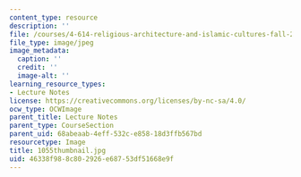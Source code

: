 ```yaml
---
content_type: resource
description: ''
file: /courses/4-614-religious-architecture-and-islamic-cultures-fall-2002/46338f988c802926e68753df51668e9f_1055thumbnail.jpg
file_type: image/jpeg
image_metadata:
  caption: ''
  credit: ''
  image-alt: ''
learning_resource_types:
- Lecture Notes
license: https://creativecommons.org/licenses/by-nc-sa/4.0/
ocw_type: OCWImage
parent_title: Lecture Notes
parent_type: CourseSection
parent_uid: 68abeaab-4eff-532c-e858-18d3ffb567bd
resourcetype: Image
title: 1055thumbnail.jpg
uid: 46338f98-8c80-2926-e687-53df51668e9f
---
```

